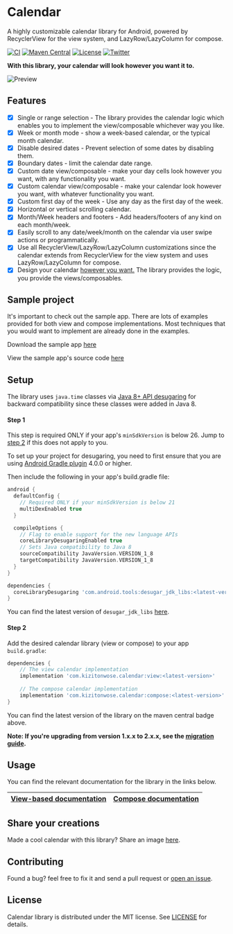 # Calendar

A highly customizable calendar library for Android, powered by RecyclerView for the view system, and LazyRow/LazyColumn for compose.

[![CI](https://github.com/kizitonwose/Calendar/workflows/CI/badge.svg?branch=master)](https://github.com/kizitonwose/Calendar/actions) 
[![Maven Central](https://img.shields.io/maven-central/v/com.kizitonwose.calendar/view)](https://repo1.maven.org/maven2/com/kizitonwose/calendar/) 
[![License](https://img.shields.io/badge/License-MIT-blue.svg)](https://github.com/kizitonwose/Calendar/blob/master/LICENSE.md) 
[![Twitter](https://img.shields.io/badge/Twitter-@kizitonwose-9C27B0.svg)](https://twitter.com/kizitonwose)


**With this library, your calendar will look however you want it to.**

![Preview](https://user-images.githubusercontent.com/15170090/195625381-3955abc3-70fa-4577-94c1-54a96eade604.png)

## Features

- [x] Single or range selection - The library provides the calendar logic which enables you to implement the view/composable whichever way you like.
- [x] Week or month mode - show a week-based calendar, or the typical month calendar.
- [x] Disable desired dates - Prevent selection of some dates by disabling them.
- [x] Boundary dates - limit the calendar date range.
- [x] Custom date view/composable - make your day cells look however you want, with any functionality you want.
- [x] Custom calendar view/composable - make your calendar look however you want, with whatever functionality you want.
- [x] Custom first day of the week - Use any day as the first day of the week.
- [x] Horizontal or vertical scrolling calendar.
- [x] Month/Week headers and footers - Add headers/footers of any kind on each month/week.
- [x] Easily scroll to any date/week/month on the calendar via user swipe actions or programmatically.
- [x] Use all RecyclerView/LazyRow/LazyColumn customizations since the calendar extends from RecyclerView for the view system and uses LazyRow/LazyColumn for compose.
- [x] Design your calendar [however you want.](https://github.com/kizitonwose/Calendar/issues/1) The library provides the logic, you provide the views/composables.

## Sample project

It's important to check out the sample app. There are lots of examples provided for both view and compose implementations. 
Most techniques that you would want to implement are already done in the examples.

Download the sample app [here](https://github.com/kizitonwose/Calendar/releases/download/2.0.0/sample.apk)

View the sample app's source code [here](https://github.com/kizitonwose/Calendar/tree/master/sample)

## Setup

The library uses `java.time` classes via [Java 8+ API desugaring](https://developer.android.com/studio/write/java8-support#library-desugaring) for backward compatibility since these classes were added in Java 8.

#### Step 1

This step is required ONLY if your app's `minSdkVersion` is below 26. Jump to [step 2](#step-2) if this does not apply to you.

To set up your project for desugaring, you need to first ensure that you are using [Android Gradle plugin](https://developer.android.com/studio/releases/gradle-plugin#updating-plugin) 4.0.0 or higher.

Then include the following in your app's build.gradle file:

```groovy
android {
  defaultConfig {
    // Required ONLY if your minSdkVersion is below 21
    multiDexEnabled true
  }

  compileOptions {
    // Flag to enable support for the new language APIs
    coreLibraryDesugaringEnabled true
    // Sets Java compatibility to Java 8
    sourceCompatibility JavaVersion.VERSION_1_8
    targetCompatibility JavaVersion.VERSION_1_8
  }
}

dependencies {
  coreLibraryDesugaring 'com.android.tools:desugar_jdk_libs:<latest-version>'
}
```

You can find the latest version of `desugar_jdk_libs` [here](https://mvnrepository.com/artifact/com.android.tools/desugar_jdk_libs).

#### Step 2

Add the desired calendar library (view or compose) to your app `build.gradle`:

```groovy
dependencies {
    // The view calendar implementation
    implementation 'com.kizitonwose.calendar:view:<latest-version>'
  
    // The compose calendar implementation
    implementation 'com.kizitonwose.calendar:compose:<latest-version>'
}
```

You can find the latest version of the library on the maven central badge above.

**Note: If you're upgrading from version 1.x.x to 2.x.x, see the [migration guide](https://github.com/kizitonwose/Calendar#migration).**

## Usage

You can find the relevant documentation for the library in the links below.

|[View-based documentation](https://github.com/kizitonwose/Calendar/blob/master/docs/View.md)|[Compose documentation](https://github.com/kizitonwose/Calendar/blob/master/docs/Compose.md)|
|:-:|:-:|

## Share your creations

Made a cool calendar with this library? Share an image [here](https://github.com/kizitonwose/Calendar/issues/1).

## Contributing

Found a bug? feel free to fix it and send a pull request or [open an issue](https://github.com/kizitonwose/Calendar/issues).

## License
Calendar library is distributed under the MIT license. See [LICENSE](https://github.com/kizitonwose/Calendar/blob/master/LICENSE.md) for details.
